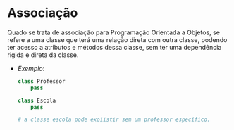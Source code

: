 # Associação
Quado se trata de associação para Programação Orientada a Objetos, se refere a uma classe que terá uma relação direta com outra classe, podendo ter acesso a atributos e métodos dessa classe, sem ter uma dependência rigida e direta da classe.
- *Exemplo*:
    ```Python
    class Professor
        pass

    class Escola
        pass

    # a classe escola pode exoiistir sem um professor específico.
    ```